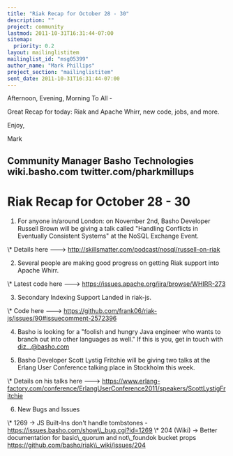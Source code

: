 ```yaml
---
title: "Riak Recap for October 28 - 30"
description: ""
project: community
lastmod: 2011-10-31T16:31:44-07:00
sitemap:
  priority: 0.2
layout: mailinglistitem
mailinglist_id: "msg05399"
author_name: "Mark Phillips"
project_section: "mailinglistitem"
sent_date: 2011-10-31T16:31:44-07:00
---
```



Afternoon, Evening, Morning To All -

Great Recap for today: Riak and Apache Whirr, new code, jobs, and more.

Enjoy,

Mark

Community Manager
Basho Technologies
wiki.basho.com
twitter.com/pharkmillups
------------------------------------

Riak Recap for October 28 - 30
=======================

1) For anyone in/around London: on November 2nd, Basho Developer
Russell Brown will be giving a talk called "Handling Conflicts in
Eventually Consistent Systems" at the NoSQL Exchange Event.

\\* Details here ---&gt; http://skillsmatter.com/podcast/nosql/russell-on-riak

2) Several people are making good progress on getting Riak support
into Apache Whirr.

\\* Latest code here ---&gt; https://issues.apache.org/jira/browse/WHIRR-273

3) Secondary Indexing Support Landed in riak-js.

\\* Code here ---&gt;
https://github.com/frank06/riak-js/issues/90#issuecomment-2572396

4) Basho is looking for a "foolish and hungry Java engineer who wants
to branch out into other languages as well." If this is you, get in
touch with diz...@basho.com

5) Basho Developer Scott Lystig Fritchie will be giving two talks at
the Erlang User Conference talking place in Stockholm this week.

\\* Details on his talks here ---&gt;
https://www.erlang-factory.com/conference/ErlangUserConference2011/speakers/ScottLystigFritchie

6) New Bugs and Issues

\\* 1269 -&gt; JS Built-Ins don't handle tombstones -
https://issues.basho.com/show\\_bug.cgi?id=1269
\\* 204 (Wiki) -&gt; Better documentation for basic\\_quorum and not\\_foundok
bucket props https://github.com/basho/riak\\_wiki/issues/204

